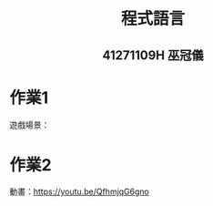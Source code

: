 <h1>
  <p align="center">
  程式語言 <br>
</p>
</h1>
<h2>
  <p align="center">
  41271109H 巫冠儀
</p>
</h2>

# 作業1
遊戲場景：<br>
# 作業2
動畫：https://youtu.be/QfhmjqG6gno
